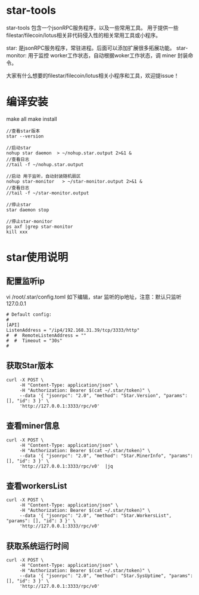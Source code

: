 # star-tools
star-tools 包含一个jsonRPC服务程序，以及一些常用工具。
用于提供一些filestar/filecoin/lotus相关非代码侵入性的相关常用工具或小程序。


star: 是jsonRPC服务程序，常驻进程。后面可以添加扩展很多拓展功能。
star-monitor: 用于监控 worker工作状态，自动根据woker工作状态，调 miner 封装命令。


大家有什么想要的filestar/filecoin/lotus相关小程序和工具，欢迎提issue！


# 编译安装
make all
make install


```
//查看star版本
star --version
```

```
//启动star
nohup star daemon  > ~/nohup.star.output 2>&1 &
//查看日志 
//tail -f ~/nohup.star.output
```

```
//启动 用于监听，自动封装随机扇区
nohup star-monitor   > ~/star-monitor.output 2>&1 &
//查看日志
//tail -f ~/star-monitor.output
```

```
//停止star
star daemon stop

//停止star-monitor
ps axf |grep star-monitor
kill xxx
```

# star使用说明
## 配置监听ip
vi /root/.star/config.toml
如下编辑，star 监听的ip地址，注意：默认只监听127.0.0.1
```
# Default config:
#
[API]
ListenAddress = "/ip4/192.168.31.39/tcp/3333/http"
#  #  RemoteListenAddress = ""
#  #  Timeout = "30s"
#
```

## 获取Star版本
```
curl -X POST \
     -H "Content-Type: application/json" \
     -H "Authorization: Bearer $(cat ~/.star/token)" \
     --data '{ "jsonrpc": "2.0", "method": "Star.Version", "params": [], "id": 3 }' \
     'http://127.0.0.1:3333/rpc/v0'
```

## 查看miner信息
```
curl -X POST \
     -H "Content-Type: application/json" \
     -H "Authorization: Bearer $(cat ~/.star/token)" \
     --data '{ "jsonrpc": "2.0", "method": "Star.MinerInfo", "params": [], "id": 3 }' \
     'http://127.0.0.1:3333/rpc/v0'  |jq
```

## 查看workersList
```
curl -X POST \
     -H "Content-Type: application/json" \
     -H "Authorization: Bearer $(cat ~/.star/token)" \
     --data '{ "jsonrpc": "2.0", "method": "Star.WorkersList", "params": [], "id": 3 }' \
     'http://127.0.0.1:3333/rpc/v0'
```

## 获取系统运行时间
```
curl -X POST \
     -H "Content-Type: application/json" \
     -H "Authorization: Bearer $(cat ~/.star/token)" \
     --data '{ "jsonrpc": "2.0", "method": "Star.SysUptime", "params": [], "id": 3 }' \
     'http://127.0.0.1:3333/rpc/v0'
```

